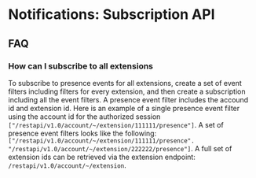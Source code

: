 # Notifications: Subscription API

## FAQ

### How can I subscribe to all extensions

To subscribe to presence events for all extensions, create a set of event filters including filters for every extension, and then create a subscription including all the event filters. A presence event filter includes the accound id and extension id. Here is an example of a single presence event filter using the account id for the authorized session `["/restapi/v1.0/account/~/extension/111111/presence"]`. A set of presence event filters looks like the following: `["/restapi/v1.0/account/~/extension/111111/presence". "/restapi/v1.0/account/~/extension/222222/presence"]`. A full set of extension ids can be retrieved via the extension endpoint: `/restapi/v1.0/account/~/extension`.